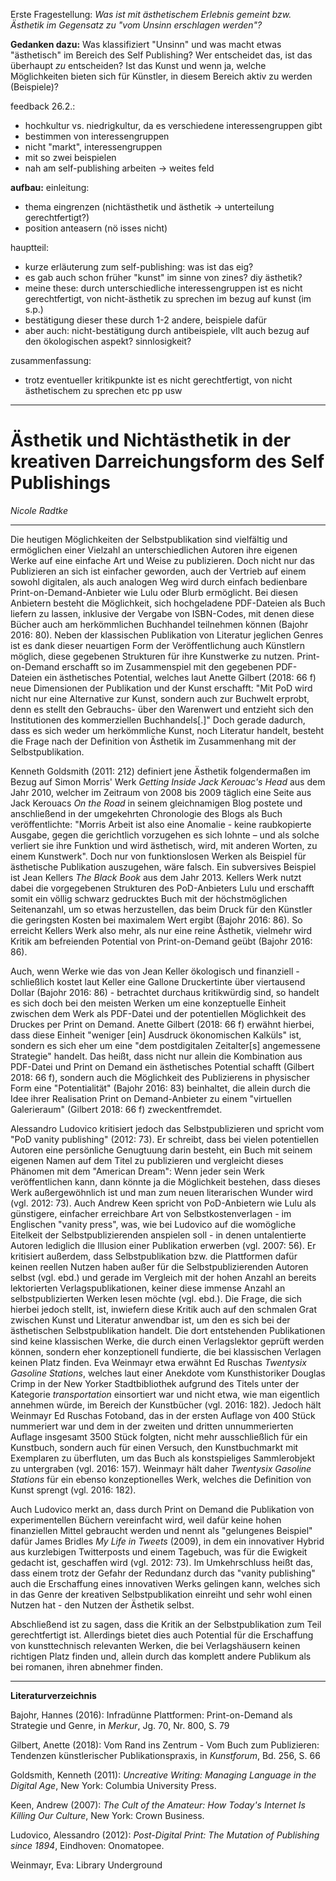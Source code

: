 Erste Fragestellung: *Was ist mit ästhetischem Erlebnis gemeint bzw. Ästhetik im Gegensatz zu "vom Unsinn erschlagen werden"?*

**Gedanken dazu:** Was klassifiziert "Unsinn" und was macht etwas "ästhetisch" im Bereich des Self Publishing? Wer entscheidet das, ist das überhaupt *zu* entscheiden? Ist das Kunst und wenn ja, welche Möglichkeiten bieten sich für Künstler, in diesem Bereich aktiv zu werden (Beispiele)? 

feedback 26.2.: 
* hochkultur vs. niedrigkultur, da es verschiedene interessengruppen gibt
* bestimmen von interessengruppen
* nicht "markt", interessengruppen
* mit so zwei beispielen
* nah am self-publishing arbeiten -> weites feld

**aufbau:**
einleitung: 
* thema eingrenzen (nichtästhetik und ästhetik -> unterteilung gerechtfertigt?)
* position anteasern (nö isses nicht)

hauptteil: 
* kurze erläuterung zum self-publishing: was ist das eig?
* es gab auch schon früher "kunst" im sinne von zines? diy ästhetik?
* meine these: durch unterschiedliche interessengruppen ist es nicht gerechtfertigt, von nicht-ästhetik zu sprechen im bezug auf kunst (im s.p.) 
* bestätigung dieser these durch 1-2 andere, beispiele dafür
* aber auch: nicht-bestätigung durch antibeispiele, vllt auch bezug auf den ökologischen aspekt? sinnlosigkeit?

zusammenfassung:
* trotz eventueller kritikpunkte ist es nicht gerechtfertigt, von nicht ästhetischem zu sprechen etc pp usw

_______________________________________

# Ästhetik und Nichtästhetik in der kreativen Darreichungsform des Self Publishings

*Nicole Radtke*

____

Die heutigen Möglichkeiten der Selbstpublikation sind vielfältig und ermöglichen einer Vielzahl an unterschiedlichen Autoren ihre eigenen Werke auf eine einfache Art und Weise zu publizieren. Doch nicht nur das Publizieren an sich ist einfacher geworden, auch der Vertrieb auf einem sowohl digitalen, als auch analogen Weg wird durch einfach bedienbare Print-on-Demand-Anbieter wie Lulu oder Blurb ermöglicht. Bei diesen Anbietern besteht die Möglichkeit, sich hochgeladene PDF-Dateien als Buch liefern zu lassen, inklusive der Vergabe von ISBN-Codes, mit denen diese Bücher auch am herkömmlichen Buchhandel teilnehmen können (Bajohr 2016: 80).
Neben der klassischen Publikation von Literatur jeglichen Genres ist es dank dieser neuartigen Form der Veröffentlichung auch Künstlern möglich, diese gegebenen Strukturen für ihre Kunstwerke zu nutzen. Print-on-Demand erschafft so im Zusammenspiel mit den gegebenen PDF-Dateien ein ästhetisches Potential, welches laut Anette Gilbert (2018: 66 f) neue Dimensionen der Publikation und der Kunst erschafft: "Mit PoD wird nicht nur eine Alternative zur Kunst, sondern auch zur Buchwelt erprobt, denn es stellt den Gebrauchs- über den Warenwert und entzieht sich den Institutionen des kommerziellen Buchhandels[.]"
Doch gerade dadurch, dass es sich weder um herkömmliche Kunst, noch Literatur handelt, besteht die Frage nach der Definition von Ästhetik im Zusammenhang mit der Selbstpublikation.

Kenneth Goldsmith (2011: 212) definiert jene Ästhetik folgendermaßen im Bezug auf Simon Morris' Werk *Getting Inside Jack Kerouac's Head* aus dem Jahr 2010, welcher im Zeitraum von 2008 bis 2009 täglich eine Seite aus Jack Kerouacs *On the Road* in seinem gleichnamigen Blog postete und anschließend in der umgekehrten Chronologie des Blogs als Buch veröffentlichte: "Morris Arbeit ist also eine Anomalie - keine raubkopierte Ausgabe, gegen die gerichtlich vorzugehen es sich lohnte – und als solche verliert sie ihre Funktion und wird ästhetisch, wird, mit anderen Worten, zu einem Kunstwerk". Doch nur von funktionslosen Werken als Beispiel für ästhetische Publikation auszugehen, wäre falsch. Ein subversives Beispiel ist Jean Kellers *The Black Book* aus dem Jahr 2013. Kellers Werk nutzt dabei die vorgegebenen Strukturen des PoD-Anbieters Lulu und erschafft somit ein völlig schwarz gedrucktes Buch mit der höchstmöglichen Seitenanzahl, um so etwas herzustellen, das beim Druck für den Künstler die geringsten Kosten bei maximalem Wert ergibt (Bajohr 2016: 86). So erreicht Kellers Werk also mehr, als nur eine reine Ästhetik, vielmehr wird Kritik am befreienden Potential von Print-on-Demand geübt (Bajohr 2016: 86).

Auch, wenn Werke wie das von Jean Keller ökologisch und finanziell - schließlich kostet laut Keller eine Gallone Druckertinte über viertausend Dollar (Bajohr 2016: 86) - betrachtet durchaus kritikwürdig sind, so handelt es sich doch bei den meisten Werken um eine konzeptuelle Einheit zwischen dem Werk als PDF-Datei und der potentiellen Möglichkeit des Druckes per Print on Demand. Anette Gilbert (2018: 66 f) erwähnt hierbei, dass diese Einheit "weniger [ein] Ausdruck ökonomischen Kalküls" ist, sondern es sich eher um eine "dem postdigitalen Zeitalter[s] angemessene Strategie" handelt. Das heißt, dass nicht nur allein die Kombination aus PDF-Datei und Print on Demand ein ästhetisches Potential schafft (Gilbert 2018: 66 f), sondern auch die Möglichkeit des Publizierens in physischer Form eine "Potentialität" (Bajohr 2016: 83) beinhaltet, die allein durch die Idee ihrer Realisation Print on Demand-Anbieter zu einem "virtuellen Galerieraum" (Gilbert 2018: 66 f) zweckentfremdet.

Alessandro Ludovico kritisiert jedoch das Selbstpublizieren und spricht vom "PoD vanity publishing" (2012: 73). Er schreibt, dass bei vielen potentiellen Autoren eine persönliche Genugtuung darin besteht, ein Buch mit seinem eigenen Namen auf dem Titel zu publizieren und vergleicht dieses Phänomen mit dem "American Dream": Wenn jeder sein Werk veröffentlichen kann, dann könnte ja die Möglichkeit bestehen, dass dieses Werk außergewöhnlich ist und man zum neuen literarischen Wunder wird (vgl. 2012: 73).
Auch Andrew Keen spricht von PoD-Anbietern wie Lulu als günstigere, einfacher erreichbare Art von Selbstkostenverlagen - im Englischen "vanity press", was, wie bei Ludovico auf die womögliche Eitelkeit der Selbstpublizierenden anspielen soll - in denen untalentierte Autoren lediglich die Illusion einer Publikation erwerben (vgl. 2007: 56). Er kritisiert außerdem, dass Selbstpublikation bzw. die Plattformen dafür keinen reellen Nutzen haben außer für die Selbstpublizierenden Autoren selbst (vgl. ebd.) und gerade im Vergleich mit der hohen Anzahl an bereits lektorierten Verlagspublikationen, keiner diese immense Anzahl an selbstpublizierten Werken lesen möchte (vgl. ebd.). Die Frage, die sich hierbei jedoch stellt, ist, inwiefern diese Kritik auch auf den schmalen Grat zwischen Kunst und Literatur anwendbar ist, um den es sich bei der ästhetischen Selbstpublikation handelt. Die dort entstehenden Publikationen sind keine klassischen Werke, die durch einen Verlagslektor geprüft werden können, sondern eher konzeptionell fundierte, die bei klassischen Verlagen keinen Platz finden. Eva Weinmayr etwa erwähnt Ed Ruschas *Twentysix Gasoline Stations*,  welches laut einer Anekdote vom Kunsthistoriker Douglas Crimp in der New Yorker Stadtbibliothek aufgrund des Titels unter der Kategorie *transportation* einsortiert war und nicht etwa, wie man eigentlich annehmen würde, im Bereich der Kunstbücher (vgl. 2016: 182). Jedoch hält Weinmayr Ed Ruschas Fotoband, das in der ersten Auflage von 400 Stück nummeriert war und dem in der zweiten und dritten unnummerierten Auflage insgesamt 3500 Stück folgten, nicht mehr ausschließlich für ein Kunstbuch, sondern auch für einen Versuch, den Kunstbuchmarkt mit Exemplaren zu überfluten, um das Buch als konstspieliges Sammlerobjekt zu untergraben (vgl. 2016: 157). Weinmayr hält daher *Twentysix Gasoline Stations* für ein ebenso konzeptionelles Werk, welches die Definition von Kunst sprengt (vgl. 2016: 182). 

Auch Ludovico merkt an, dass durch Print on Demand die Publikation von experimentellen Büchern vereinfacht wird, weil dafür keine hohen finanziellen Mittel gebraucht werden und nennt als "gelungenes Beispiel" dafür James Bridles *My Life in Tweets* (2009), in dem ein innovativer Hybrid aus kurzlebigen Twitterposts und einem Tagebuch, was für die Ewigkeit gedacht ist, geschaffen wird (vgl. 2012: 73). Im Umkehrschluss heißt das, dass einem trotz der Gefahr der Redundanz durch das "vanity publishing" auch die Erschaffung eines innovativen Werks gelingen kann, welches sich in das Genre der kreativen Selbstpublikation einreiht und sehr wohl einen Nutzen hat - den Nutzen der Ästhetik selbst.

Abschließend ist zu sagen, dass die Kritik an der Selbstpublikation zum Teil gerechtfertigt ist. Allerdings bietet dies auch Potential für die Erschaffung von kunsttechnisch relevanten Werken, die bei Verlagshäusern keinen richtigen Platz finden und, allein durch das komplett andere Publikum als bei romanen, ihren abnehmer finden.


____
**Literaturverzeichnis**

Bajohr, Hannes (2016): Infradünne Plattformen: Print-on-Demand als Strategie und Genre, in *Merkur*, Jg. 70, Nr. 800, S. 79

Gilbert, Anette (2018): Vom Rand ins Zentrum - Vom Buch zum Publizieren: Tendenzen künstlerischer Publikationspraxis, in *Kunstforum*, Bd. 256, S. 66

Goldsmith, Kenneth (2011): *Uncreative Writing: Managing Language in the Digital Age*, New York: Columbia University Press.

Keen, Andrew (2007): *The Cult of the Amateur: How Today's Internet Is Killing Our Culture*, New York: Crown Business.

Ludovico, Alessandro (2012): *Post-Digital Print: The Mutation of Publishing since 1894*, Eindhoven: Onomatopee.

Weinmayr, Eva: Library Underground


